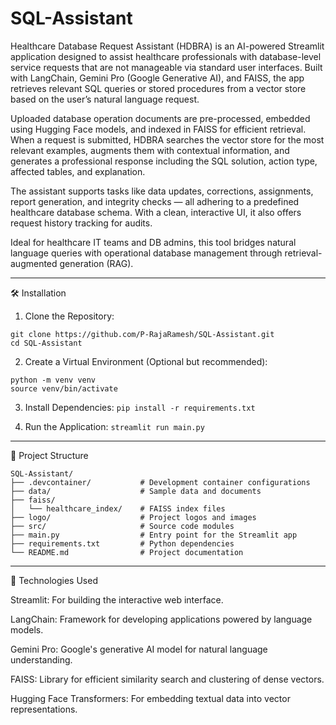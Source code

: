# SQL-Assistant

Healthcare Database Request Assistant (HDBRA) is an AI-powered Streamlit application designed to assist healthcare professionals with database-level service requests that are not manageable via standard user interfaces. Built with LangChain, Gemini Pro (Google Generative AI), and FAISS, the app retrieves relevant SQL queries or stored procedures from a vector store based on the user’s natural language request.

Uploaded database operation documents are pre-processed, embedded using Hugging Face models, and indexed in FAISS for efficient retrieval. When a request is submitted, HDBRA searches the vector store for the most relevant examples, augments them with contextual information, and generates a professional response including the SQL solution, action type, affected tables, and explanation.

The assistant supports tasks like data updates, corrections, assignments, report generation, and integrity checks — all adhering to a predefined healthcare database schema. With a clean, interactive UI, it also offers request history tracking for audits.

Ideal for healthcare IT teams and DB admins, this tool bridges natural language queries with operational database management through retrieval-augmented generation (RAG).

---

🛠️ Installation

1. Clone the Repository:
```
git clone https://github.com/P-RajaRamesh/SQL-Assistant.git
cd SQL-Assistant
```

2. Create a Virtual Environment (Optional but recommended):
```
python -m venv venv
source venv/bin/activate
```

3. Install Dependencies:
```pip install -r requirements.txt```


4. Run the Application:
```streamlit run main.py```

---

📁 Project Structure
```
SQL-Assistant/
├── .devcontainer/           # Development container configurations
├── data/                    # Sample data and documents
├── faiss/
│   └── healthcare_index/    # FAISS index files
├── logo/                    # Project logos and images
├── src/                     # Source code modules
├── main.py                  # Entry point for the Streamlit app
├── requirements.txt         # Python dependencies
└── README.md                # Project documentation
```

---

🤖 Technologies Used

Streamlit: For building the interactive web interface.

LangChain: Framework for developing applications powered by language models.

Gemini Pro: Google's generative AI model for natural language understanding.

FAISS: Library for efficient similarity search and clustering of dense vectors.

Hugging Face Transformers: For embedding textual data into vector representations.
